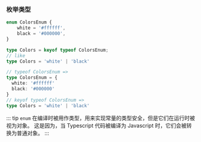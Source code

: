 ### 枚举类型
```ts
enum ColorsEnum {
    white = '#ffffff',
    black = '#000000',
}

type Colors = keyof typeof ColorsEnum;
// like
type Colors = 'white' | 'black'

// typeof ColorsEnum =>
type ColorsEnum = {
  white: '#ffffff'
  black: '#000000'
}
// keyof typeof ColorsEnum => 
type Colors = 'white' | 'black'
```

::: tip
`enum` 在编译时被用作类型，用来实现常量的类型安全，但是它们在运行时被视为对象。
这是因为，当 Typescript 代码被编译为 Javascript 时，它们会被转换为普通对象。
:::